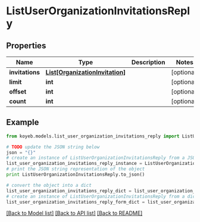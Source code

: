# ListUserOrganizationInvitationsReply


## Properties
Name | Type | Description | Notes
------------ | ------------- | ------------- | -------------
**invitations** | [**List[OrganizationInvitation]**](OrganizationInvitation.md) |  | [optional] 
**limit** | **int** |  | [optional] 
**offset** | **int** |  | [optional] 
**count** | **int** |  | [optional] 

## Example

```python
from koyeb.models.list_user_organization_invitations_reply import ListUserOrganizationInvitationsReply

# TODO update the JSON string below
json = "{}"
# create an instance of ListUserOrganizationInvitationsReply from a JSON string
list_user_organization_invitations_reply_instance = ListUserOrganizationInvitationsReply.from_json(json)
# print the JSON string representation of the object
print ListUserOrganizationInvitationsReply.to_json()

# convert the object into a dict
list_user_organization_invitations_reply_dict = list_user_organization_invitations_reply_instance.to_dict()
# create an instance of ListUserOrganizationInvitationsReply from a dict
list_user_organization_invitations_reply_form_dict = list_user_organization_invitations_reply.from_dict(list_user_organization_invitations_reply_dict)
```
[[Back to Model list]](../README.md#documentation-for-models) [[Back to API list]](../README.md#documentation-for-api-endpoints) [[Back to README]](../README.md)


